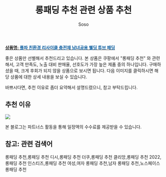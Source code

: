 ﻿---
layout: post
title:  "롱패딩 추천 관련 상품 추천"
author: Soso
categories: [ 디저털/가전 ]
tags: [롱패딩 추천,롱패딩 추천 디시,롱패딩 추천 더쿠,롱패딩 추천 클리앙,롱패딩 추천 2022,롱패딩 추천 인스티즈,롱패딩 추천 여성,여자 롱패딩 추천,남자 롱패딩 추천,노스페이스 롱패딩 추천]
image: https://ads-partners.coupang.com/image1/x9_ZoIYdSfVGJYphx2bwre7BhJq_2BAKFXgA9xa3fZf0n2fXRyus__LqXqpkT7iv4luf-W8C2V5AszoYBi3RprfjyCdXhBN5olUiG2xgOWJRGHvxD5vphK7wsls_4ksvqU7DCFINSXLvJDS5O5kKvSrSJWzqCS6SPAudi5NljfQpDMKqU_-ZxA8PUbaVlEvvxDd7wsnrgqsCdoY2UfkmOcNsNKEpjCeoDbIRaZr7T_p3bSfnC7iFDst6ogywmEgSDu9F2RiMsBWFekB7Vtw5wz7vf1wLWo6i0YjeJcnha_Og3NdfNA== 
description: "쿠팡에서 롱패딩 추천 관련 상품으로 가장 고객 선호도가 높은 제품 중 하나입니다."
---

<a href="https://link.coupang.com/re/AFFSDP?lptag=AF5673682&pageKey=7655327562&itemId=20379940607&vendorItemId=87431994156&traceid=V0-153-387dc7399f9813f2&clickBeacon=B1Q%2BJqdbSoN660qgofpZSUmSrxeifrZYC85nY%2F2si3XL%2Fo0Y%2B5q0TzryXgIFrDvAvm%2FpDe3m0qYcU%2FfvDY%2BGPi%2FF0j0IBXIoOdofuI5lo7yWskeHDZ97GHC21mV%2FfsYEdmAIlJz3Zmkrsryj0beg5X5PD%2F8n713%2BJM2AZrB7nXi2%2FebEuy3hccUmISi86sd%2BgM2MQ9vTAQTBGH7yMdL47iPhCskelHOKgibi72xkKvMeHZLCIhYd%2FL7woTLknUhfgk5wHMaFclptYYELInPaEkOLbveqQ%2F4YN%2Fg0iwRrk%2Fff%2BCQTH9asHzVqBodRZtQe38KIucdmfZ5Dt%2BMSF8wDWVZbGY98GoUKLsUUYhTXIo2XwDcvRulfsWr%2FVeepQ5LaYmwtU9Lro6P7fcmTdYeC%2BiWICP%2BXE0cnrBA6qr9xUZN1v%2FMuAk7g77tpYG05EXwCVzQiqPWeMcBRyt0dGLytcn6XG1JLQBbRlhKnCjo%2BBmWPVJo4mCfQdorJaPNWR0%2BArWXq4muf%2BDtTrqXqflv0%2BAY1Z%2BhDM6rmVBI4OOMLsFoGxcwr5YtOsMzKsfU2SVovY90IpndF%2F39IKogAba1%2B8DAomAc%2FO3ECVYvYnUb86b029BK%2FQO0ZvNSrSufaq7tnEZ8uOPqkG%2FimHBQChT3Y9MsMED8oJHT2yFkaVuOWcH2p0mGpXEAEs%2BwnTTfmDHrJmtuj37NmjrDObDXeJOlMogJyy50CZGNHyXZKigM9cXcbGnL9%2FTvjP%2FC7Pp6EyFCJRklK%2FLjcgYh%2BC6f86BcFz42EsTzrPX6SYQSogSh2UbDsGsc0Zmuinwfrg7jhcNlsDFo2muobKW0557tlXLswj%2BaxBjpBcyRLDWJbc3bgno%2BzH%2BRRttXcbsRXzS1urgdk&requestid=20231116174308335272393240&token=31850C%7CMIXED"><b>상품명: <font color='#01579B'>플파 친환경 리사이클 충전재 남녀공용 웰딩 튜브 패딩</font></b></a>

좋은 상품만 선별해서 추천드리고 있습니다.
본 상품은 쿠팡에서 "롱패딩 추천" 와 관련해서, 고객 만족도, 노출 대비 판매율, 선호도가 가장 높은 제품 중의 하나입니다.
구매하셨을 때, 크게 후회가 되지 않을 상품으로 보시면 됩니다. 
다음 이미지를 클릭하시면 해당 상품에 대한 상세 내용을 보실 수 있습니다.

바쁘시다면, 추천 이유로 좀더 요약해서 설명드렸으니, 참고 부탁드립니다.

## 추천 이유 

<a href="https://link.coupang.com/re/AFFSDP?lptag=AF5673682&pageKey=7655327562&itemId=20379940607&vendorItemId=87431994156&traceid=V0-153-387dc7399f9813f2&clickBeacon=B1Q%2BJqdbSoN660qgofpZSUmSrxeifrZYC85nY%2F2si3XL%2Fo0Y%2B5q0TzryXgIFrDvAvm%2FpDe3m0qYcU%2FfvDY%2BGPi%2FF0j0IBXIoOdofuI5lo7yWskeHDZ97GHC21mV%2FfsYEdmAIlJz3Zmkrsryj0beg5X5PD%2F8n713%2BJM2AZrB7nXi2%2FebEuy3hccUmISi86sd%2BgM2MQ9vTAQTBGH7yMdL47iPhCskelHOKgibi72xkKvMeHZLCIhYd%2FL7woTLknUhfgk5wHMaFclptYYELInPaEkOLbveqQ%2F4YN%2Fg0iwRrk%2Fff%2BCQTH9asHzVqBodRZtQe38KIucdmfZ5Dt%2BMSF8wDWVZbGY98GoUKLsUUYhTXIo2XwDcvRulfsWr%2FVeepQ5LaYmwtU9Lro6P7fcmTdYeC%2BiWICP%2BXE0cnrBA6qr9xUZN1v%2FMuAk7g77tpYG05EXwCVzQiqPWeMcBRyt0dGLytcn6XG1JLQBbRlhKnCjo%2BBmWPVJo4mCfQdorJaPNWR0%2BArWXq4muf%2BDtTrqXqflv0%2BAY1Z%2BhDM6rmVBI4OOMLsFoGxcwr5YtOsMzKsfU2SVovY90IpndF%2F39IKogAba1%2B8DAomAc%2FO3ECVYvYnUb86b029BK%2FQO0ZvNSrSufaq7tnEZ8uOPqkG%2FimHBQChT3Y9MsMED8oJHT2yFkaVuOWcH2p0mGpXEAEs%2BwnTTfmDHrJmtuj37NmjrDObDXeJOlMogJyy50CZGNHyXZKigM9cXcbGnL9%2FTvjP%2FC7Pp6EyFCJRklK%2FLjcgYh%2BC6f86BcFz42EsTzrPX6SYQSogSh2UbDsGsc0Zmuinwfrg7jhcNlsDFo2muobKW0557tlXLswj%2BaxBjpBcyRLDWJbc3bgno%2BzH%2BRRttXcbsRXzS1urgdk&requestid=20231116174308335272393240&token=31850C%7CMIXED"><img src="https://thumbnail9.coupangcdn.com/thumbnails/remote/q89/image/vendor_inventory/04df/4bd958bdacea98fa012a2fafdcc3fe1e601ecc1c627cc235fc3450a8f800.jpg"></a> 

본 블로그는 파트너스 활동을 통해 일정액의 수수료를 제공받을 수 있습니다.

## 참고: 관련 검색어    
롱패딩 추천,롱패딩 추천 디시,롱패딩 추천 더쿠,롱패딩 추천 클리앙,롱패딩 추천 2022,롱패딩 추천 인스티즈,롱패딩 추천 여성,여자 롱패딩 추천,남자 롱패딩 추천,노스페이스 롱패딩 추천
